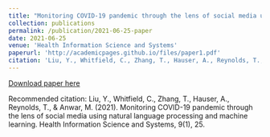 ```yaml
---
title: "Monitoring COVID-19 pandemic through the lens of social media using natural language processing and machine learning"
collection: publications
permalink: /publication/2021-06-25-paper
date: 2021-06-25
venue: 'Health Information Science and Systems'
paperurl: 'http://academicpages.github.io/files/paper1.pdf'
citation: 'Liu, Y., Whitfield, C., Zhang, T., Hauser, A., Reynolds, T., & Anwar, M. (2021). Monitoring COVID-19 pandemic through the lens of social media using natural language processing and machine learning. Health Information Science and Systems, 9(1), 25.'
---
```


[Download paper here](http://academicpages.github.io/files/paper1.pdf)

Recommended citation: Liu, Y., Whitfield, C., Zhang, T., Hauser, A., Reynolds, T., & Anwar, M. (2021). Monitoring COVID-19 pandemic through the lens of social media using natural language processing and machine learning. Health Information Science and Systems, 9(1), 25.
